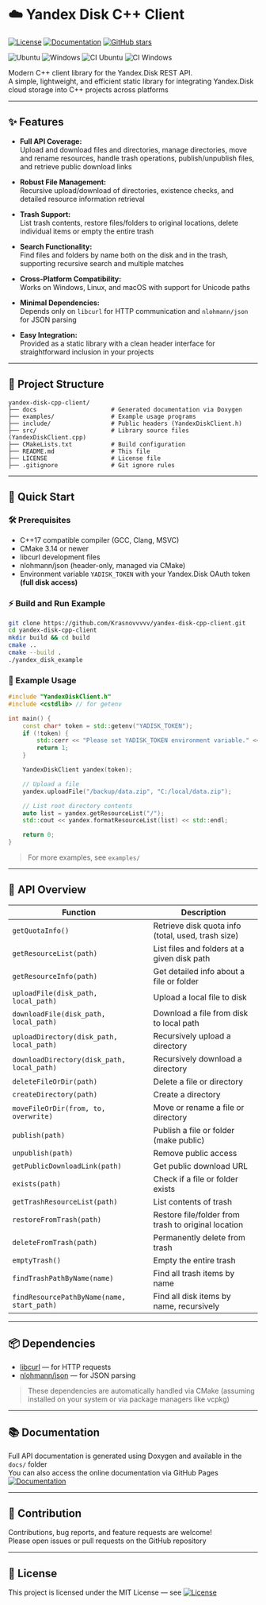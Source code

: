 # ☁️ Yandex Disk C++ Client

[![License](https://img.shields.io/github/license/Krasnovvvvv/yandex-disk-cpp-client)](LICENSE)
[![Documentation](https://img.shields.io/badge/docs-online-blue)](https://Krasnovvvvv.github.io/yandex-disk-cpp-client/)
[![GitHub stars](https://img.shields.io/github/stars/Krasnovvvvv/yandex-disk-cpp-client?style=social)](https://github.com/Krasnovvvvv/yandex-disk-cpp-client/stargazers)

![Ubuntu](https://img.shields.io/badge/Ubuntu-20.04+-orange?logo=ubuntu)
![Windows](https://img.shields.io/badge/Windows-10+-blue?logo=windows)
![CI Ubuntu](https://img.shields.io/github/actions/workflow/status/Krasnovvvvv/numerical-methods-in-physics/ci.yml?branch=main&label=Ubuntu&logo=ubuntu)
![CI Windows](https://img.shields.io/github/actions/workflow/status/Krasnovvvvv/numerical-methods-in-physics/ci.yml?branch=main&label=Windows&logo=windows)

Modern C++ client library for the Yandex.Disk REST API.  
A simple, lightweight, and efficient static library for integrating Yandex.Disk cloud storage into C++ projects across platforms

---

## ✨ Features

- **Full API Coverage:**  
  Upload and download files and directories, manage directories, move and rename resources, handle trash operations, publish/unpublish files, and retrieve public download links

- **Robust File Management:**  
  Recursive upload/download of directories, existence checks, and detailed resource information retrieval

- **Trash Support:**  
  List trash contents, restore files/folders to original locations, delete individual items or empty the entire trash

- **Search Functionality:**  
  Find files and folders by name both on the disk and in the trash, supporting recursive search and multiple matches

- **Cross-Platform Compatibility:**  
  Works on Windows, Linux, and macOS with support for Unicode paths

- **Minimal Dependencies:**  
  Depends only on `libcurl` for HTTP communication and `nlohmann/json` for JSON parsing

- **Easy Integration:**  
  Provided as a static library with a clean header interface for straightforward inclusion in your projects

---

## 📁 Project Structure
```
yandex-disk-cpp-client/
├── docs                     # Generated documentation via Doxygen
├── examples/                # Example usage programs
├── include/                 # Public headers (YandexDiskClient.h)
├── src/                     # Library source files (YandexDiskClient.cpp)
├── CMakeLists.txt           # Build configuration
├── README.md                # This file
├── LICENSE                  # License file
├── .gitignore               # Git ignore rules
```

---

## 🚀 Quick Start

### 🛠️ Prerequisites

- C++17 compatible compiler (GCC, Clang, MSVC)
- CMake 3.14 or newer
- libcurl development files
- nlohmann/json (header-only, managed via CMake)
- Environment variable `YADISK_TOKEN` with your Yandex.Disk OAuth token **(full disk access)**

### ⚡ Build and Run Example

```sh
git clone https://github.com/Krasnovvvvv/yandex-disk-cpp-client.git
cd yandex-disk-cpp-client
mkdir build && cd build
cmake ..
cmake --build .
./yandex_disk_example
```

### 📖 Example Usage

```cpp
#include "YandexDiskClient.h"
#include <cstdlib> // for getenv

int main() {
    const char* token = std::getenv("YADISK_TOKEN");
    if (!token) {
        std::cerr << "Please set YADISK_TOKEN environment variable." << std::endl;
        return 1;
    }

    YandexDiskClient yandex(token);

    // Upload a file
    yandex.uploadFile("/backup/data.zip", "C:/local/data.zip");

    // List root directory contents
    auto list = yandex.getResourceList("/");
    std::cout << yandex.formatResourceList(list) << std::endl;

    return 0;
}
```
> For more examples, see `examples/`

---

## 🧭 API Overview

| Function                                 | Description                                               |
|------------------------------------------|-----------------------------------------------------------|
| `getQuotaInfo()`                         | Retrieve disk quota info (total, used, trash size)        |
| `getResourceList(path)`                  | List files and folders at a given disk path               |
| `getResourceInfo(path)`                  | Get detailed info about a file or folder                  |
| `uploadFile(disk_path, local_path)`      | Upload a local file to disk                               |
| `downloadFile(disk_path, local_path)`    | Download a file from disk to local path                   |
| `uploadDirectory(disk_path, local_path)` | Recursively upload a directory                            |
| `downloadDirectory(disk_path, local_path)`| Recursively download a directory                         |
| `deleteFileOrDir(path)`                  | Delete a file or directory                                |
| `createDirectory(path)`                  | Create a directory                                        |
| `moveFileOrDir(from, to, overwrite)`     | Move or rename a file or directory                        |
| `publish(path)`                          | Publish a file or folder (make public)                    |
| `unpublish(path)`                        | Remove public access                                      |
| `getPublicDownloadLink(path)`            | Get public download URL                                   |
| `exists(path)`                           | Check if a file or folder exists                          |
| `getTrashResourceList(path)`             | List contents of trash                                    |
| `restoreFromTrash(path)`                 | Restore file/folder from trash to original location       |
| `deleteFromTrash(path)`                  | Permanently delete from trash                             |
| `emptyTrash()`                           | Empty the entire trash                                    |
| `findTrashPathByName(name)`              | Find all trash items by name                              |
| `findResourcePathByName(name, start_path)`| Find all disk items by name, recursively                 |

---

## 📦 Dependencies

- [libcurl](https://curl.se/libcurl/) — for HTTP requests
- [nlohmann/json](https://github.com/nlohmann/json) — for JSON parsing

> These dependencies are automatically handled via CMake (assuming installed on your system or via package managers like vcpkg)

---

## 📚 Documentation

Full API documentation is generated using Doxygen and available in the `docs/` folder  
You can also access the online documentation via GitHub Pages [![Documentation](https://img.shields.io/badge/docs-online-blue)](https://Krasnovvvvv.github.io/yandex-disk-cpp-client/)

---

## 🤝 Contribution

Contributions, bug reports, and feature requests are welcome!  
Please open issues or pull requests on the GitHub repository

---

## 📝 License

This project is licensed under the MIT License — see [![License](https://img.shields.io/github/license/Krasnovvvvv/yandex-disk-cpp-client)](LICENSE)

